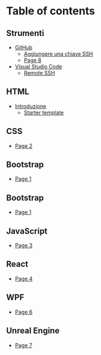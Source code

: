 # Table of contents

## Strumenti

* [GitHub](README.md)
  * [Aggiungere una chiave SSH](strumenti/readme/aggiungere-una-chiave-ssh.md)
  * [Page 8](strumenti/readme/page-8.md)
* [Visual Studio Code](strumenti/visual-studio-code/README.md)
  * [Remote SSH](strumenti/visual-studio-code/remote-ssh.md)

## HTML

* [Introduzione](<README (1).md>)
  * [Starter template](html/starter-template.md)

## CSS

* [Page 2](css/page-2.md)

## Bootstrap

* [Page 1](bootstrap/page-1.md)

## Bootstrap

* [Page 1](<bootstrap/page-1 (1).md>)

## JavaScript

* [Page 3](javascript/page-3.md)

## React

* [Page 4](react/page-4.md)

## WPF

* [Page 6](wpf/page-6.md)

## Unreal Engine

* [Page 7](unreal-engine/page-7.md)
